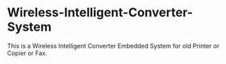 # Wireless-Intelligent-Converter-System
This is a Wireless Intelligent Converter Embedded System for old Printer or Copier or Fax.
